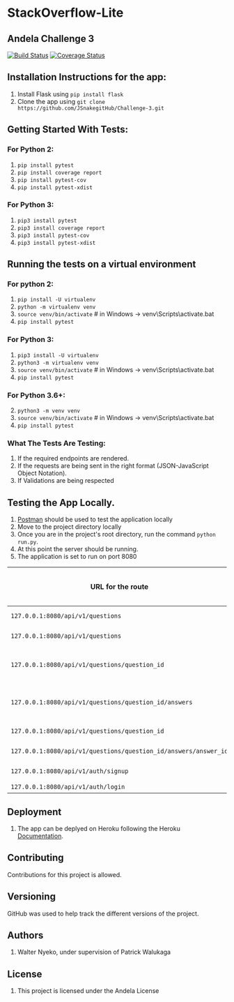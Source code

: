 # StackOverflow-Lite
## Andela Challenge 3
[![Build Status](https://travis-ci.org/JSnakegitHub/Challenge-3.svg?branch=develop)](https://travis-ci.org/JSnakegitHub/Challenge-3)
[![Coverage Status](https://coveralls.io/repos/github/JSnakegitHub/Challenge-3/badge.svg?branch=develop)](https://coveralls.io/github/JSnakegitHub/Challenge-3?branch=develop)

## Installation Instructions for the app:
1. Install Flask using `pip install flask`
2. Clone the app using `git clone https://github.com/JSnakegitHub/Challenge-3.git`

## Getting Started With Tests:
### For Python 2:
1. `pip install pytest`
2. `pip install coverage report`
3. `pip install pytest-cov`
4. `pip install pytest-xdist`
### For Python 3:
1. `pip3 install pytest`
2. `pip3 install coverage report`
3. `pip3 install pytest-cov`
4. `pip3 install pytest-xdist`
## Running the tests on a virtual environment
### For python 2:
1. `pip install -U virtualenv`
2. `python -m virtualenv venv`
3. `source venv/bin/activate` # in Windows -> venv\Scripts\activate.bat
4. `pip install pytest`
### For Python 3:
1. `pip3 install -U virtualenv`
2. `python3 -m virtualenv venv`
3. `source venv/bin/activate` # in Windows -> venv\Scripts\activate.bat
4. `pip install pytest`
### For Python 3.6+:
2. `python3 -m venv venv`
3. `source venv/bin/activate` # in Windows -> venv\Scripts\activate.bat
4. `pip install pytest`
### What The Tests Are Testing:
1. If the required endpoints are rendered.
2. If the requests are being sent in the right format (JSON-JavaScript Object Notation).
3. If Validations are being respected

## Testing the App Locally.
1. [Postman](https://www.getpostman.com/) should be used to test the application locally
2. Move to the project directory locally
3. Once you are in the project's root directory, run the command `python run.py`.
4. At this point the server should be running.
5. The application is set to run on port 8080 

|URL for the route| Function Performed by the route| HTTP Method|
|-----------------|--------------------------------|-------------|
|`127.0.0.1:8080/api/v1/questions`| Retrive all questions|`GET`|
|`127.0.0.1:8080/api/v1/questions`|Post a question|`POST`|
|`127.0.0.1:8080/api/v1/questions/question_id`|Retrieve Question of a particular ID|`GET`|
|`127.0.0.1:8080/api/v1/questions/question_id/answers`|Post Answers to Question of a given ID|`POST`|
|`127.0.0.1:8080/api/v1/questions/question_id`|Deletes a question|`DELETE`|
|`127.0.0.1:8080/api/v1/questions/question_id/answers/answer_id`|Accept/Edit an answer|`PUT`|
|`127.0.0.1:8080/api/v1/auth/signup`|Register User|`POST`|
|`127.0.0.1:8080/api/v1/auth/login`|Login User|`GET`|

## Deployment
1. The app can be deplyed on Heroku following the Heroku [Documentation](https://devcenter.heroku.com/categories/reference).

## Contributing
Contributions for this project is allowed.
## Versioning
GitHub was used to help track the different versions of the project. 

## Authors
1. Walter Nyeko, under supervision of Patrick Walukaga
## License
1. This project is licensed under the Andela License

